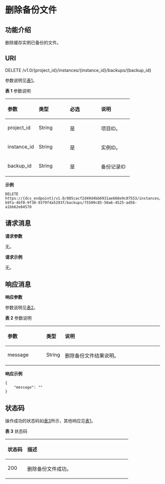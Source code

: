 # 删除备份文件<a name="ZH-CN_TOPIC_0166889627"></a>

## 功能介绍<a name="section10680121316113"></a>

删除缓存实例已备份的文件。

## **URI**<a name="section2310177194512"></a>

DELETE /v1.0/\{project\_id\}/instances/\{instance\_id\}/backups/\{backup\_id\}

参数说明见[表1](#table4154121820350)。 

**表 1**  参数说明

<a name="table4154121820350"></a>
<table><thead align="left"><tr id="row17153191817358"><th class="cellrowborder" valign="top" width="25%" id="mcps1.2.5.1.1"><p id="p993885712414"><a name="p993885712414"></a><a name="p993885712414"></a>参数</p>
</th>
<th class="cellrowborder" valign="top" width="25%" id="mcps1.2.5.1.2"><p id="p215314189354"><a name="p215314189354"></a><a name="p215314189354"></a>类型</p>
</th>
<th class="cellrowborder" valign="top" width="25%" id="mcps1.2.5.1.3"><p id="p1715320185352"><a name="p1715320185352"></a><a name="p1715320185352"></a>必选</p>
</th>
<th class="cellrowborder" valign="top" width="25%" id="mcps1.2.5.1.4"><p id="p215351873519"><a name="p215351873519"></a><a name="p215351873519"></a>说明</p>
</th>
</tr>
</thead>
<tbody><tr id="row61531718163510"><td class="cellrowborder" valign="top" width="25%" headers="mcps1.2.5.1.1 "><p id="p51531218183514"><a name="p51531218183514"></a><a name="p51531218183514"></a>project_id</p>
</td>
<td class="cellrowborder" valign="top" width="25%" headers="mcps1.2.5.1.2 "><p id="p115311813514"><a name="p115311813514"></a><a name="p115311813514"></a>String</p>
</td>
<td class="cellrowborder" valign="top" width="25%" headers="mcps1.2.5.1.3 "><p id="p815391853510"><a name="p815391853510"></a><a name="p815391853510"></a>是</p>
</td>
<td class="cellrowborder" valign="top" width="25%" headers="mcps1.2.5.1.4 "><p id="p1153818143518"><a name="p1153818143518"></a><a name="p1153818143518"></a>项目ID。</p>
</td>
</tr>
<tr id="row111541118183517"><td class="cellrowborder" valign="top" width="25%" headers="mcps1.2.5.1.1 "><p id="p161532018113520"><a name="p161532018113520"></a><a name="p161532018113520"></a>instance_id</p>
</td>
<td class="cellrowborder" valign="top" width="25%" headers="mcps1.2.5.1.2 "><p id="p015314181351"><a name="p015314181351"></a><a name="p015314181351"></a>String</p>
</td>
<td class="cellrowborder" valign="top" width="25%" headers="mcps1.2.5.1.3 "><p id="p11153318123518"><a name="p11153318123518"></a><a name="p11153318123518"></a>是</p>
</td>
<td class="cellrowborder" valign="top" width="25%" headers="mcps1.2.5.1.4 "><p id="p41533186358"><a name="p41533186358"></a><a name="p41533186358"></a>实例ID。</p>
</td>
</tr>
<tr id="row18629154113017"><td class="cellrowborder" valign="top" width="25%" headers="mcps1.2.5.1.1 "><p id="p169201512193020"><a name="p169201512193020"></a><a name="p169201512193020"></a>backup_id</p>
</td>
<td class="cellrowborder" valign="top" width="25%" headers="mcps1.2.5.1.2 "><p id="p1792101211307"><a name="p1792101211307"></a><a name="p1792101211307"></a>String</p>
</td>
<td class="cellrowborder" valign="top" width="25%" headers="mcps1.2.5.1.3 "><p id="p1692111233017"><a name="p1692111233017"></a><a name="p1692111233017"></a>是</p>
</td>
<td class="cellrowborder" valign="top" width="25%" headers="mcps1.2.5.1.4 "><p id="p17921191213303"><a name="p17921191213303"></a><a name="p17921191213303"></a>备份记录ID</p>
</td>
</tr>
</tbody>
</table>

**示例**

```
DELETE https://{dcs_endpoint}/v1.0/885cacf2d49d4bb6931ae668e9c07553/instances/e016385d-b9fa-4bf0-9f38-9379f4a5293f/backups/75509c85-50a6-4525-ad56-a1bb62e84570
```

## **请求消息**<a name="section41195764519"></a>

**请求参数**

无。

**请求示例**

无。

## **响应消息**<a name="section11426254461"></a>

**响应参数**

参数说明见[表2](#table5929344419)。

**表 2**  参数说明

<a name="table5929344419"></a>
<table><thead align="left"><tr id="row1173730448"><th class="cellrowborder" valign="top" width="25%" id="mcps1.2.4.1.1"><p id="p16173193104416"><a name="p16173193104416"></a><a name="p16173193104416"></a>参数</p>
</th>
<th class="cellrowborder" valign="top" width="12%" id="mcps1.2.4.1.2"><p id="p1317316354420"><a name="p1317316354420"></a><a name="p1317316354420"></a>类型</p>
</th>
<th class="cellrowborder" valign="top" width="63%" id="mcps1.2.4.1.3"><p id="p111730318446"><a name="p111730318446"></a><a name="p111730318446"></a>说明</p>
</th>
</tr>
</thead>
<tbody><tr id="row1317316317449"><td class="cellrowborder" valign="top" width="25%" headers="mcps1.2.4.1.1 "><p id="p9174103184416"><a name="p9174103184416"></a><a name="p9174103184416"></a>message</p>
</td>
<td class="cellrowborder" valign="top" width="12%" headers="mcps1.2.4.1.2 "><p id="p14174113184416"><a name="p14174113184416"></a><a name="p14174113184416"></a>String</p>
</td>
<td class="cellrowborder" valign="top" width="63%" headers="mcps1.2.4.1.3 "><p id="p81742364412"><a name="p81742364412"></a><a name="p81742364412"></a>删除备份文件结果说明。</p>
</td>
</tr>
</tbody>
</table>

**响应示例**

```
{
    "message": ""
}
```

## **状态码**<a name="section5301161961211"></a>

操作成功的状态码如[表3](#table8301101911215)所示，其他响应见[表1](状态码.md#table5210141351517)。

**表 3**  状态码

<a name="table8301101911215"></a>
<table><thead align="left"><tr id="row11302101915124"><th class="cellrowborder" valign="top" width="15.98%" id="mcps1.2.3.1.1"><p id="p73021519101210"><a name="p73021519101210"></a><a name="p73021519101210"></a>状态码</p>
</th>
<th class="cellrowborder" valign="top" width="84.02%" id="mcps1.2.3.1.2"><p id="p830281981219"><a name="p830281981219"></a><a name="p830281981219"></a>描述</p>
</th>
</tr>
</thead>
<tbody><tr id="row16302121941211"><td class="cellrowborder" valign="top" width="15.98%" headers="mcps1.2.3.1.1 "><p id="p63027192128"><a name="p63027192128"></a><a name="p63027192128"></a>200</p>
</td>
<td class="cellrowborder" valign="top" width="84.02%" headers="mcps1.2.3.1.2 "><p id="p1302171916124"><a name="p1302171916124"></a><a name="p1302171916124"></a>删除备份文件成功。</p>
</td>
</tr>
</tbody>
</table>

